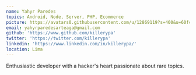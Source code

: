 ```yaml
---
name: Yahyr Paredes
topics: Android, Node, Server, PHP, Ecommerce
picture: https://avatars0.githubusercontent.com/u/12869119?s=400&u=60fcd389c1ddb1524730c528862a0a9c2673769d&v=4
email: yahyrparedesarteaga@gmail.com
github: 'https://www.github.com/killerypa'
twitter: 'https://twitter.com/killerypa'
linkedin: 'https://www.linkedin.com/in/killerypa/'
location: Lima
---
```


Enthusiastic developer with a hacker's heart passionate about rare topics.
